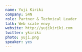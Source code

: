 ```yaml
---
name: Yuji Kiriki
company: S4N
role: Partner & Technical Leader
talk: Web scale envy
website: http://yujikiriki.com
twitter: ykiriki
photo: yuji.png
speaker: yes
---
```

